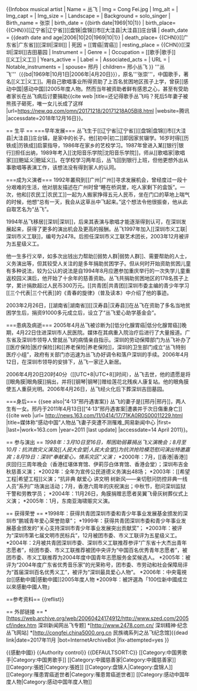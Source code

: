 {{Infobox musical artist
| Name = 丛飞
| Img = Cong Fei.jpg
| Img_alt = 
| Img_capt = 
| Img_size = 
| Landscape =
| Background = solo_singer
| Birth_name = 张崇
| birth_date = {{birth date|1969|10|1}} 
| birth_place= {{CHN}}[[辽宁省|辽宁省]][[盘锦|盘锦]]市[[大洼县|大洼县]]庄台镇
| death_date = {{death date and age|2006|10|20|1969|10|1}}
| death_place= {{CHN}}[[广东省|广东省]][[深圳|深圳]]
| 死因 = [[胃癌|胃癌]]
| resting_place = {{CHN}}[[深圳|深圳]]吉田墓园
| Instrument = 
| Genre = 
| Occupation = [[歌手|歌手]]<br>[[义工|义工]]
| Years_active = 
| Label = 
| Associated_acts = 
| URL = 
| Notable_instruments = 
| spouse= 邢丹
| children= 邢小丛飞
}}
'''丛飞'''（{{bd|1969年|10月1日|2006年|4月20日}}），原名'''张崇'''，中国歌手，著名[[义工|义工]]。用自己歌唱事业所得资助了上百名贫困地区孩子上学，曾获[[感动中国|感动中国]]2005年度人物。然而当年被资助者鲜有感恩之心，甚至有受助者家长在丛飞病后讨要捐助<ref>{{cite web |title=还记得歌手丛飞吗？死后5年妻子被熊孩子砸死，唯一女儿长成了这样 |url=https://new.qq.com/omn/20171218/20171218A05BI8.html |website=腾讯 |accessdate=2018年12月16日}}</ref>。

== 生平 ==
===早年发展===
丛飞生于[[辽宁省|辽宁省]][[盘锦|盘锦]]市[[大洼县|大洼县]]庄台镇，是家中的长子。他[[初中|初二]]即因家贫辍学。16岁时得[[历铁成|历铁成]]启蒙指导，1986年在家乡的艺校学习。1987年曾进入某[[银行|银行]]担任出纳，1989年考入[[沈阳音乐学院|沈阳音乐学院]]，师从[[歌唱家|歌唱家]][[鲍延义|鲍延义]]。在学校学习两年后，丛飞回到银行上班，但他更想外出从事歌唱等表演工作，该想法没有得到家人的认同。

===成为义演者===
1992年叢飛到[[广州|广州]]寻求发展机会，曾经度过一段十分艰难的生活，他对朋友描述在广州时曾“睡在桥洞里，吃人家剩下的盒饭”。一次，他和[[农民工|农民工]]一起为人搬家挣得五元人民币，坐在门口的草地上喘气的时候，他想“总有一天，我会从这草丛中飞起来。”这个想法令他很振奋，他从此自取艺名为“丛飞”。 

1994年丛飞移居[[深圳|深圳]]，后来其表演与歌唱才能逐渐得到认可，在深圳发展起来，获得了更多的演出机会及更高的报酬。丛飞1997年加入[[深圳市义工联|深圳市义工联]]，编号为2478。后担任深圳市义工联艺术团长，2003年12月被评为五星级义工。

他一生多行义举，如多次出钱出力帮助[[弱势人群|弱势人群]]、需要帮助的人士，义务演出等，但其较受人关注的是多年捐助贫困学子。但从何时开始资助贫困儿童有多种说法，较为公认的说法是自1994年8月应邀参加重庆举行的一次失学儿童重返校园义演后，他开始了十余年的慈善资助。丛飞共捐助贫困地区的178名孩子上学，累计捐款超过人民币300万元。[[共青团|共青团]]深圳市委主编的青少年学习[[三个代表|三个代表]]的《青春的旋律》（普及读本）中介绍了他的事迹。

2003年2月26日，[[湖南省|湖南省]][[汉寿县|汉寿县]]在丛飞在资助了多名当地贫困学生后，捐资91000多元成立后，设立了“丛飞爱心助学基金会”。

===患病及病逝===
2005年4月丛飞被诊断为[[低分化腺胃癌|低分化腺胃癌]]晚期，4月22日住进深圳市人民医院。媒体在其病重入院治疗后进行了大量报道。广东省及深圳市领导人曾就丛飞的病情亲自指示。深圳的劳动保障部门为丛飞补办了[[医疗保险|医疗保险]]和[[养老保险|养老保险]]，深圳的卫生部门成立“丛飞特别医疗小组”，政府有关部门亦迅速为丛飞办好调令和落户深圳的手续。2006年4月12日，在深圳市领导的安排下，丛飞一家迁入新居。

2006年4月20日20时40分（[[UTC+8|UTC+8]]时间），丛飞去世，他的遗愿是将[[眼角膜|眼角膜]]捐出，并将[[钢琴|钢琴]]赠给莲花北残疾人康复站。他的眼角膜使五人重获光明。2006年4月26日，丛飞经火化后下葬深圳吉田墓园。

===身后===
{{see also|“4·13”邢丹遇害案}}
丛飞的妻子是[[邢丹|邢丹]]，两人生有一女。邢丹于2011年4月13日[[“4·13”邢丹遇害案|遭袭并于次日傷重身亡]]<ref>{{cite web |url= http://news.163.com/11/0414/17/71KA0R0S00011229.html |title=媒体称“感动中国”人物丛飞妻子突遭不测罹难_网易新闻中心 |first= |last=|work=163.com |year=2011 [last update] |accessdate=14 April 2011}}</ref>。

== 参与演出 ==
*1998年：3月10日至16日，帮困助弱募捐丛飞义演晚会；8月至10月：抗洪救灾义演及[[人民大会堂|人民大会堂]]为抗洪抢险模范慰问演出特邀嘉宾；8月19日：深圳“奉献爱心，情系灾区”义演；*
*2000年：7月，[[香港|香港]]庆回归三周年晚会（香港红堪体育馆、伊莉莎白体育馆、香港会堂）；深圳布吉金秋慈善义演；
*2002年：全年为宣传公民道德义务演出48场；
*2003年：[[希望工程|希望工程]]义演；“抗非典 献爱心 讲文明 树新风——亲切慰问防控非典一线人员”系列广场演出活动；7月，香港六周年的庆祝演出；中秋节，慰问深圳监狱干警和劳教学员；
*2004年：11月26日，角膜捐赠志愿者吴翼飞骨灰树葬仪式上义演；
*2005年：1月，东南亚海啸赈灾义演。

== 获得荣誉 ==
*1998年：获得共青团深圳市委和青少年事业发展基金颁发的深圳市“鹏城青年爱心荣誉勋章”；
*1999年：获得共青团深圳市委和青少年事业发展基金颁发的“关心支持深圳市青少年事业发展突出贡献奖”；
*2003年：被评为“深圳市第七届文明市民标兵”，12月被团市委、市义工联评为五星级义工。
*2004年：2月被共青团深圳市委、深圳市义工联推荐参评“广东省十大杰出青年志愿者”，经团市委、市义工联推荐被团中央评为“中国百名优秀青年志愿者”，被团市委、市义工联推荐为2004年度中国青年志愿服务金奖候选人。
*2005年：被评为“2004年度广东省优秀音乐家”的光荣称号，团市委、市劳动和社会保障局评为“首届深圳百名优秀义工”，被评为“深圳最具爱心人物”。
*2006年：中央電視台[[感動中國|感動中國]]2005年度人物
*2009年：被評選為「100位新中國成立以來感動中國人物」

==参考资料==
{{reflist}}

== 外部链接 ==
*[https://web.archive.org/web/20060424174912/http://www.szed.com/2005cf/index.htm 深圳新闻网丛飞专题]
*[http://www.2478.com.cn/ 深圳精神·纪念丛飞网站]
*[http://congfei.china5000.org.cn 民族魂系列之丛飞纪念馆]{{dead link|date=2017年11月 |bot=InternetArchiveBot |fix-attempted=yes }}

{{感動中國}}
{{Authority control}}
{{DEFAULTSORT:C}}
[[Category:中国男歌手|Category:中国男歌手]]
[[Category:中國慈善家|Category:中國慈善家]]
[[Category:張姓|Category:張姓]]
[[Category:盘锦人|Category:盘锦人]]
[[Category:罹患胃癌逝世者|Category:罹患胃癌逝世者]]
[[Category:感动中国年度人物|Category:感动中国年度人物]]